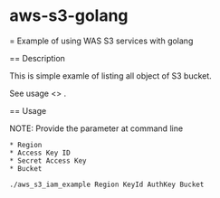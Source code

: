 # aws-s3-golang

= Example of using WAS S3 services with golang

== Description

This is simple examle of listing all object of S3 bucket. 


See usage <<another-section>> .

== Usage


NOTE: Provide the parameter at command line 

	* Region
	* Access Key ID
	* Secret Access Key 
	* Bucket
	

```
./aws_s3_iam_example Region KeyId AuthKey Bucket 	
```




